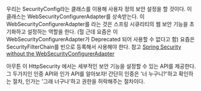 우리는 SecurityConfig라는 클래스를 이용해 사용자 정의 보안 설정을 할 것이다.
이 클래스는 WebSecurityConfigurerAdapter를 상속받는다. 
이 WebSecurityConfigurerAdapter를 라는 것은 스프링 시큐리티의 웹 보안 기능을 초기화하고 설정하는 역할을 한다.
(헐 근데 요즘은 이 WebSecurityConfigurerAdapter가 Deprecated 되어 사용할 수 없다고 함)
요즘은 SecurityFilterChain를 빈으로 등록해서 사용해야 한다.
참고 [Spring Security without the WebSecurityConfigurerAdapter](https://spring.io/blog/2022/02/21/spring-security-without-the-websecurityconfigureradapter)

아무튼 이 HttpSecurity 에서는 세부적인 보안 기능을 설정할 수 있는 API를 제공한다.
그 두가지인 인증 API와 인가 API를 알아보자!
간단히 인증은 '너 누구니?'하고 확인하는 절차, 인가는 '그래 너구나'하고 권한을 허락해주는 절차이다.